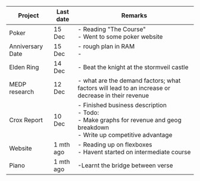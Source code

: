 | Project          | Last date | Remarks                                                                                                                                |
| ---------------- | --------- | -------------------------------------------------------------------------------------------------------------------------------------- |
| Poker            | 15 Dec    | - Reading "The Course"<br>- Went to some poker website                                                                                 |
| Anniversary Date | 15 Dec    | - rough plan in RAM<br>-                                                                                                               |
| Elden Ring       | 14 Dec    | - Beat the knight at the stormveil castle                                                                                              |
| MEDP research    | 12 Dec    | - what are the demand factors; what factors will lead to an increase or decrease in their revenue                                      |
| Crox Report      | 10 Dec    | - Finished business description<br>- Todo:<br>    - Make graphs for revenue and geog breakdown<br>    - Write up competitive advantage |
| Website          | 1 mth ago | - Reading up on flexboxes<br>- Havent started on intermediate course                                                                   |
| Piano            | 1 mth ago | -Learnt the bridge between verse                                                                                                       |
